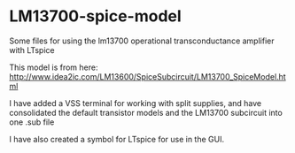 # LM13700-spice-model
Some files for using the lm13700 operational transconductance amplifier with LTspice

This model is from here: http://www.idea2ic.com/LM13600/SpiceSubcircuit/LM13700_SpiceModel.html

I have added a VSS terminal for working with split supplies, and have consolidated the default transistor models and the LM13700 subcircuit into one .sub file

I have also created a symbol for LTspice for use in the GUI.
